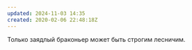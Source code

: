 ```yaml
---
updated: 2024-11-03 14:35
created: 2020-02-06 22:48:18Z
---
```


Только заядлый браконьер может быть строгим лесничим.
